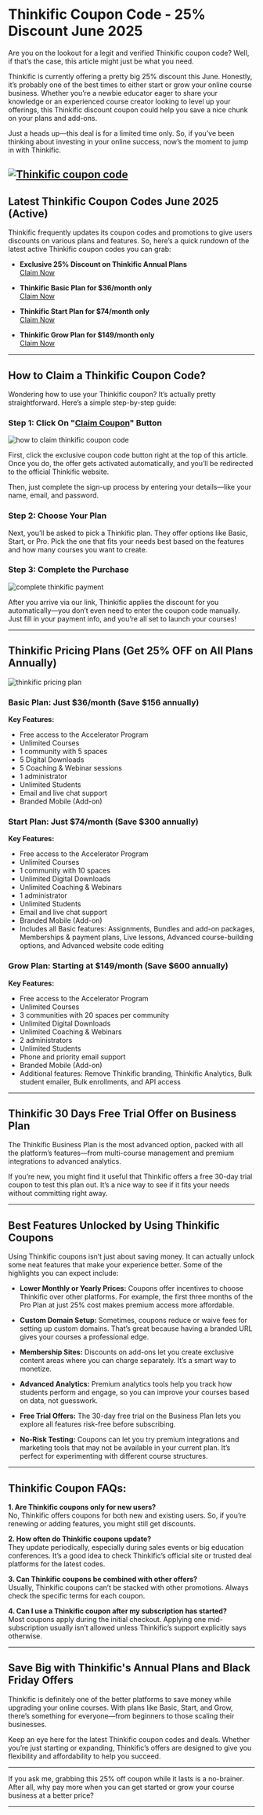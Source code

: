 # Thinkific Coupon Code - 25% Discount June 2025

Are you on the lookout for a legit and verified Thinkific coupon code? Well, if that’s the case, this article might just be what you need.

Thinkific is currently offering a pretty big 25% discount this June. Honestly, it’s probably one of the best times to either start or grow your online course business. Whether you’re a newbie educator eager to share your knowledge or an experienced course creator looking to level up your offerings, this Thinkific discount coupon could help you save a nice chunk on your plans and add-ons.

Just a heads up—this deal is for a limited time only. So, if you’ve been thinking about investing in your online success, now’s the moment to jump in with Thinkific.

[![Thinkific coupon code](https://github.com/user-attachments/assets/49d7b2d6-1557-46f8-89ee-0b0b04597efa)](https://try.thinkific.com/hv7wrgl93c3m)
---

## Latest Thinkific Coupon Codes June 2025 (Active)

Thinkific frequently updates its coupon codes and promotions to give users discounts on various plans and features. So, here’s a quick rundown of the latest active Thinkific coupon codes you can grab:

- **Exclusive 25% Discount on Thinkific Annual Plans**  
  [Claim Now](https://try.thinkific.com/hv7wrgl93c3m)

- **Thinkific Basic Plan for $36/month only**  
  [Claim Now](https://try.thinkific.com/hv7wrgl93c3m)

- **Thinkific Start Plan for $74/month only**  
  [Claim Now](https://try.thinkific.com/hv7wrgl93c3m)

- **Thinkific Grow Plan for $149/month only**  
  [Claim Now](https://try.thinkific.com/hv7wrgl93c3m)

---

## How to Claim a Thinkific Coupon Code?

Wondering how to use your Thinkific coupon? It’s actually pretty straightforward. Here’s a simple step-by-step guide:

### Step 1: Click On "[Claim Coupon](https://try.thinkific.com/hv7wrgl93c3m)" Button  

![how to claim thinkific coupon code](https://github.com/user-attachments/assets/074485fc-e7b8-42af-8e6c-0ba17852d760)

First, click the exclusive coupon code button right at the top of this article. Once you do, the offer gets activated automatically, and you’ll be redirected to the official Thinkific website.

Then, just complete the sign-up process by entering your details—like your name, email, and password.

### Step 2: Choose Your Plan  
Next, you’ll be asked to pick a Thinkific plan. They offer options like Basic, Start, or Pro. Pick the one that fits your needs best based on the features and how many courses you want to create.

### Step 3: Complete the Purchase  

![complete thinkific payment](https://github.com/user-attachments/assets/b6f3f37a-f1bb-4d68-a245-d0f91a49acd2)

After you arrive via our link, Thinkific applies the discount for you automatically—you don’t even need to enter the coupon code manually. Just fill in your payment info, and you’re all set to launch your courses!

---

## Thinkific Pricing Plans (Get 25% OFF on All Plans Annually)

![thinkific pricing plan](https://github.com/user-attachments/assets/e89e1e2f-40c7-408f-923d-223a3f65550c)

### Basic Plan: Just $36/month (Save $156 annually)  
**Key Features:**  
- Free access to the Accelerator Program  
- Unlimited Courses  
- 1 community with 5 spaces  
- 5 Digital Downloads  
- 5 Coaching & Webinar sessions  
- 1 administrator  
- Unlimited Students  
- Email and live chat support  
- Branded Mobile (Add-on)  

### Start Plan: Just $74/month (Save $300 annually)  
**Key Features:**  
- Free access to the Accelerator Program  
- Unlimited Courses  
- 1 community with 10 spaces  
- Unlimited Digital Downloads  
- Unlimited Coaching & Webinars  
- 1 administrator  
- Unlimited Students  
- Email and live chat support  
- Branded Mobile (Add-on)  
- Includes all Basic features: Assignments, Bundles and add-on packages, Memberships & payment plans, Live lessons, Advanced course-building options, and Advanced website code editing  

### Grow Plan: Starting at $149/month (Save $600 annually)  
**Key Features:**  
- Free access to the Accelerator Program  
- Unlimited Courses  
- 3 communities with 20 spaces per community  
- Unlimited Digital Downloads  
- Unlimited Coaching & Webinars  
- 2 administrators  
- Unlimited Students  
- Phone and priority email support  
- Branded Mobile (Add-on)  
- Additional features: Remove Thinkific branding, Thinkific Analytics, Bulk student emailer, Bulk enrollments, and API access  

---

## Thinkific 30 Days Free Trial Offer on Business Plan

The Thinkific Business Plan is the most advanced option, packed with all the platform’s features—from multi-course management and premium integrations to advanced analytics.

If you’re new, you might find it useful that Thinkific offers a free 30-day trial coupon to test this plan out. It’s a nice way to see if it fits your needs without committing right away.

---

## Best Features Unlocked by Using Thinkific Coupons

Using Thinkific coupons isn’t just about saving money. It can actually unlock some neat features that make your experience better. Some of the highlights you can expect include:

- **Lower Monthly or Yearly Prices:** Coupons offer incentives to choose Thinkific over other platforms. For example, the first three months of the Pro Plan at just 25% cost makes premium access more affordable.

- **Custom Domain Setup:** Sometimes, coupons reduce or waive fees for setting up custom domains. That’s great because having a branded URL gives your courses a professional edge.

- **Membership Sites:** Discounts on add-ons let you create exclusive content areas where you can charge separately. It’s a smart way to monetize.

- **Advanced Analytics:** Premium analytics tools help you track how students perform and engage, so you can improve your courses based on data, not guesswork.

- **Free Trial Offers:** The 30-day free trial on the Business Plan lets you explore all features risk-free before subscribing.

- **No-Risk Testing:** Coupons can let you try premium integrations and marketing tools that may not be available in your current plan. It’s perfect for experimenting with different course structures.

---

## Thinkific Coupon FAQs:

**1. Are Thinkific coupons only for new users?**  
No, Thinkific offers coupons for both new and existing users. So, if you’re renewing or adding features, you might still get discounts.

**2. How often do Thinkific coupons update?**  
They update periodically, especially during sales events or big education conferences. It’s a good idea to check Thinkific’s official site or trusted deal platforms for the latest codes.

**3. Can Thinkific coupons be combined with other offers?**  
Usually, Thinkific coupons can’t be stacked with other promotions. Always check the specific terms for each coupon.

**4. Can I use a Thinkific coupon after my subscription has started?**  
Most coupons apply during the initial checkout. Applying one mid-subscription usually isn’t allowed unless Thinkific’s support explicitly says otherwise.

---

## Save Big with Thinkific's Annual Plans and Black Friday Offers

Thinkific is definitely one of the better platforms to save money while upgrading your online courses. With plans like Basic, Start, and Grow, there’s something for everyone—from beginners to those scaling their businesses.

Keep an eye here for the latest Thinkific coupon codes and deals. Whether you’re just starting or expanding, Thinkific’s offers are designed to give you flexibility and affordability to help you succeed.

---

If you ask me, grabbing this 25% off coupon while it lasts is a no-brainer. After all, why pay more when you can get started or grow your course business at a better price?

---
